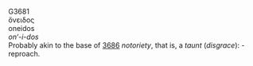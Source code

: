 <body>
  <p>G3681<br>  ὄνειδος  <br> oneidos  <br><i>on‘-i-dos </i><br>Probably akin to the base of <a href="g3686.htm">3686</a>  <i>notoriety</i>, that is, a <i>taunt</i> (<i>disgrace</i>): - reproach.<br></p>
 </body>